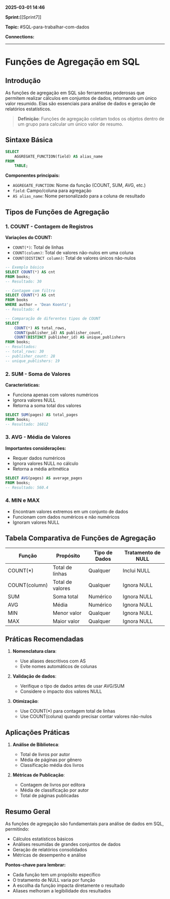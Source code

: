 
**2025-03-01 14:46**

**Sprint:**[[Sprint7]]

**Topic:** #SQL-para-trabalhar-com-dados 

**Connections:** 

---
# **Funções de Agregação em SQL**

## Introdução

As funções de agregação em SQL são ferramentas poderosas que permitem realizar cálculos em conjuntos de dados, retornando um único valor resumido. Elas são essenciais para análise de dados e geração de relatórios estatísticos.

> **Definição**: Funções de agregação coletam todos os objetos dentro de um grupo para calcular um único valor de resumo.

## Sintaxe Básica

```sql
SELECT
    AGGREGATE_FUNCTION(field) AS alias_name
FROM
    TABLE;
```

**Componentes principais:**

- `AGGREGATE_FUNCTION`: Nome da função (COUNT, SUM, AVG, etc.)
- `field`: Campo/coluna para agregação
- `AS alias_name`: Nome personalizado para a coluna de resultado

## Tipos de Funções de Agregação

### 1. COUNT - Contagem de Registros

**Variações do COUNT:**

- `COUNT(*)`: Total de linhas
- `COUNT(column)`: Total de valores não-nulos em uma coluna
- `COUNT(DISTINCT column)`: Total de valores únicos não-nulos

```sql
-- Exemplo básico
SELECT COUNT(*) AS cnt
FROM books;
-- Resultado: 30

-- Contagem com filtro
SELECT COUNT(*) AS cnt
FROM books
WHERE author = 'Dean Koontz';
-- Resultado: 4

-- Comparação de diferentes tipos de COUNT
SELECT
    COUNT(*) AS total_rows,
    COUNT(publisher_id) AS publisher_count,
    COUNT(DISTINCT publisher_id) AS unique_publishers
FROM books;
-- Resultados:
-- total_rows: 30
-- publisher_count: 28
-- unique_publishers: 19
```

### 2. SUM - Soma de Valores

**Características:**

- Funciona apenas com valores numéricos
- Ignora valores NULL
- Retorna a soma total dos valores

```sql
SELECT SUM(pages) AS total_pages
FROM books;
-- Resultado: 16812
```

### 3. AVG - Média de Valores

**Importantes considerações:**

- Requer dados numéricos
- Ignora valores NULL no cálculo
- Retorna a média aritmética

```sql
SELECT AVG(pages) AS average_pages
FROM books;
-- Resultado: 560.4
```

### 4. MIN e MAX

- Encontram valores extremos em um conjunto de dados
- Funcionam com dados numéricos e não numéricos
- Ignoram valores NULL

## Tabela Comparativa de Funções de Agregação

|Função|Propósito|Tipo de Dados|Tratamento de NULL|
|---|---|---|---|
|COUNT(*)|Total de linhas|Qualquer|Inclui NULL|
|COUNT(column)|Total de valores|Qualquer|Ignora NULL|
|SUM|Soma total|Numérico|Ignora NULL|
|AVG|Média|Numérico|Ignora NULL|
|MIN|Menor valor|Qualquer|Ignora NULL|
|MAX|Maior valor|Qualquer|Ignora NULL|

## Práticas Recomendadas

1. **Nomenclatura clara**:
    
    - Use aliases descritivos com AS
    - Evite nomes automáticos de colunas
2. **Validação de dados**:
    
    - Verifique o tipo de dados antes de usar AVG/SUM
    - Considere o impacto dos valores NULL
3. **Otimização**:
    
    - Use COUNT(*) para contagem total de linhas
    - Use COUNT(coluna) quando precisar contar valores não-nulos

## Aplicações Práticas

1. **Análise de Biblioteca**:
    
    - Total de livros por autor
    - Média de páginas por gênero
    - Classificação média dos livros
2. **Métricas de Publicação**:
    
    - Contagem de livros por editora
    - Média de classificação por autor
    - Total de páginas publicadas

## Resumo Geral

As funções de agregação são fundamentais para análise de dados em SQL, permitindo:

- Cálculos estatísticos básicos
- Análises resumidas de grandes conjuntos de dados
- Geração de relatórios consolidados
- Métricas de desempenho e análise

**Pontos-chave para lembrar:**

- Cada função tem um propósito específico
- O tratamento de NULL varia por função
- A escolha da função impacta diretamente o resultado
- Aliases melhoram a legibilidade dos resultados










